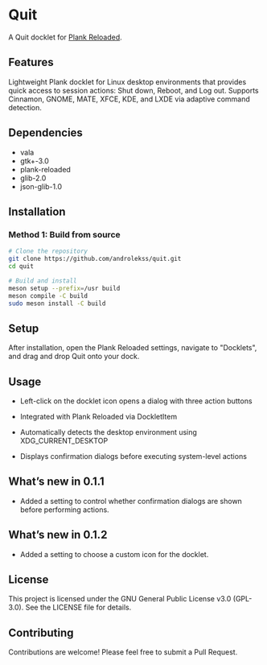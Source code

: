 # Quit
A Quit docklet for [Plank Reloaded](https://github.com/zquestz/plank-reloaded).

## Features
Lightweight Plank docklet for Linux desktop environments that provides quick access to session actions: 
Shut down, Reboot, and Log out. 
Supports Cinnamon, GNOME, MATE, XFCE, KDE, and LXDE via adaptive command detection.

## Dependencies

- vala
- gtk+-3.0
- plank-reloaded
- glib-2.0
- json-glib-1.0

## Installation

### Method 1: Build from source

```bash
# Clone the repository
git clone https://github.com/androlekss/quit.git
cd quit

# Build and install
meson setup --prefix=/usr build
meson compile -C build
sudo meson install -C build
```
## Setup

After installation, open the Plank Reloaded settings, navigate to "Docklets", and drag and drop Quit onto your dock.

## Usage

- Left-click on the docklet icon opens a dialog with three action buttons

- Integrated with Plank Reloaded via DockletItem

- Automatically detects the desktop environment using XDG_CURRENT_DESKTOP

- Displays confirmation dialogs before executing system-level actions

## What’s new in 0.1.1

- Added a setting to control whether confirmation dialogs are shown before performing actions.

## What’s new in 0.1.2

- Added a setting to choose a custom icon for the docklet.

## License

This project is licensed under the GNU General Public License v3.0 (GPL-3.0). See the LICENSE file for details.

## Contributing

Contributions are welcome! Please feel free to submit a Pull Request.
